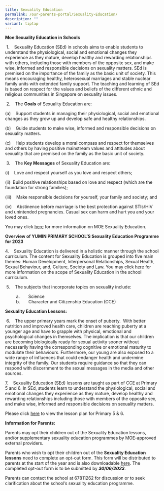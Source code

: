```yaml
---
title: Sexuality Education
permalink: /our-parents-portal/Sexuality-Education/
description: ""
variant: tiptap
---
```

<p><strong>Moe Sexuality Education in Schools</strong> &nbsp;&nbsp;</p>
<p>&nbsp;1.&nbsp;&nbsp; &nbsp;Sexuality Education (SEd) in schools aims to
enable students to understand the physiological, social and emotional changes
they experience as they mature, develop healthy and rewarding relationships
with others, including those with members of the opposite sex, and make
wise, informed and responsible decisions on sexuality matters. SEd is premised
on the importance of the family as the basic unit of society. This means
encouraging healthy, heterosexual marriages and stable nuclear family units
with extended family support. The teaching and learning of SEd is based
on respect for the values and beliefs of the different ethnic and religious
communities in Singapore on sexuality issues. &nbsp;&nbsp;</p>
<p>&nbsp;2.&nbsp;&nbsp; &nbsp;The <strong>Goals</strong> of Sexuality Education
are:&nbsp;</p>
<p>(a)&nbsp;&nbsp; &nbsp;Support students in managing their physiological,
social and emotional changes as they grow up and develop safe and healthy
relationships.</p>
<p>(b)&nbsp;&nbsp; &nbsp;Guide students to make wise, informed and responsible
decisions on sexuality matters.</p>
<p>(c)&nbsp;&nbsp; &nbsp;Help students develop a moral compass and respect
for themselves and others by having positive mainstream values and attitudes
about sexuality that are premised on the family as the basic unit of society.&nbsp;</p>
<p>&nbsp;3.&nbsp;&nbsp; &nbsp;The <strong>Key Messages</strong> of Sexuality
Education are:&nbsp;&nbsp;</p>
<p>(i)&nbsp;&nbsp; &nbsp;Love and respect yourself as you love and respect
others;</p>
<p>(ii)&nbsp;&nbsp;Build positive relationships based on love and respect
(which are the foundation for strong families);</p>
<p>(iii)&nbsp;&nbsp; &nbsp;Make responsible decisions for yourself, your
family and society; and</p>
<p>(iv)&nbsp;&nbsp; &nbsp;Abstinence before marriage is the best protection
against STIs/HIV and unintended pregnancies. Casual sex can harm and hurt
you and your loved ones.&nbsp;&nbsp;</p>
<p>You may click&nbsp;<a href="https://www.moe.gov.sg/education-in-sg/our-programmes/sexuality-education" rel="noopener noreferrer nofollow" target="_blank">here</a>&nbsp;for
more information on MOE Sexuality Education.&nbsp;</p>
<p><strong>Overview of YUMIN PRIMARY SCHOOL’S Sexuality Education Programme for 2023</strong>
</p>
<p>4.&nbsp;&nbsp; &nbsp;Sexuality Education is delivered in a holistic manner
through the school curriculum. The content for Sexuality Education is grouped
into five main themes: Human Development, Interpersonal Relationships,
Sexual Health, Sexual Behaviour, and, Culture, Society and Law. You may
click&nbsp;<a href="https://www.moe.gov.sg/education-in-sg/our-programmes/sexuality-education/scope-and-teaching-approach" rel="noopener noreferrer nofollow" target="_blank">here</a>&nbsp;for
more information on the scope of Sexuality Education in the school curriculum.</p>
<p>&nbsp;5.&nbsp;&nbsp; &nbsp;The subjects that incorporate topics on sexuality
include:</p>
<p>&nbsp;&nbsp; &nbsp; &nbsp; &nbsp;&nbsp;a.&nbsp;&nbsp;&nbsp;&nbsp;&nbsp;&nbsp;
Science
<br>&nbsp;&nbsp; &nbsp;&nbsp; &nbsp; &nbsp;b.&nbsp;&nbsp; &nbsp;&nbsp; &nbsp;Character
and Citizenship Education (CCE) &nbsp;&nbsp;</p>
<p><strong>Sexuality Education Lessons:</strong>
</p>
<p>&nbsp;6.&nbsp;&nbsp; &nbsp;The upper primary years mark the onset of puberty.&nbsp;
With better nutrition and improved health care, children are reaching puberty
at a younger age and have to grapple with physical, emotional and psychological
changes in themselves. The implication is that our children are becoming
biologically ready for sexual activity sooner without necessarily having
the corresponding cognitive or emotional maturity to modulate their behaviours.
Furthermore, our young are also exposed to a wide range of influences that
could endanger health and undermine integrity of the family. Our students
require guidance so that they can respond with discernment to the sexual
messages in the media and other sources.</p>
<p>7.&nbsp;&nbsp; &nbsp;Sexuality Education (SEd) lessons are taught as part
of CCE at Primary 5 and 6. In SEd, students learn to understand the physiological,
social and emotional changes they experience as they mature, develop healthy
and rewarding relationships including those with members of the opposite
sex, and make wise, informed and responsible decisions on sexuality matters.</p>
<p>Please click <a href="/files/YMPS%20SEd%20lesson%20plan.pdf" rel="noopener noreferrer nofollow" target="_blank">here</a>&nbsp;to
view the lesson plan for Primary 5 &amp; 6.</p>
<p><strong>Information for Parents:</strong>
</p>
<p>Parents may opt their children out of the Sexuality Education lessons,
and/or supplementary sexuality education programmes by MOE-approved external
providers.</p>
<p>Parents who wish to opt their children out of the <strong>Sexuality Education lessons</strong> need
to complete an opt-out form. This form will be distributed to parents at
the start of the year and is also downloadable <a href="/files/Opt%20out%20form.pdf" rel="noopener noreferrer nofollow" target="_blank">here</a>. The completed opt-out form
is to be submitted by <strong><em>30/06/2023</em></strong>.</p>
<p>Parents can contact the school at 67811262 for discussion or to seek clarification
about the school’s sexuality education programme.</p>